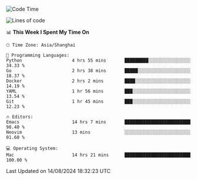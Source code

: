 <!--START_SECTION:waka-->
![Code Time](http://img.shields.io/badge/Code%20Time-2%2C129%20hrs%2047%20mins-blue)

![Lines of code](https://img.shields.io/badge/From%20Hello%20World%20I%27ve%20Written-308.0%20thousand%20lines%20of%20code-blue)

📊 **This Week I Spent My Time On** 

```text
🕑︎ Time Zone: Asia/Shanghai

💬 Programming Languages: 
Python                   4 hrs 55 mins       █████████░░░░░░░░░░░░░░░░   34.33 % 
Go                       2 hrs 38 mins       █████░░░░░░░░░░░░░░░░░░░░   18.37 % 
Docker                   2 hrs 2 mins        ████░░░░░░░░░░░░░░░░░░░░░   14.19 % 
YAML                     1 hr 56 mins        ███░░░░░░░░░░░░░░░░░░░░░░   13.54 % 
Git                      1 hr 45 mins        ███░░░░░░░░░░░░░░░░░░░░░░   12.23 % 

🔥 Editors: 
Emacs                    14 hrs 7 mins       █████████████████████████   98.40 % 
Neovim                   13 mins             ░░░░░░░░░░░░░░░░░░░░░░░░░   01.60 % 

💻 Operating System: 
Mac                      14 hrs 21 mins      █████████████████████████   100.00 % 
```


 Last Updated on 14/08/2024 18:32:23 UTC
<!--END_SECTION:waka-->
